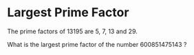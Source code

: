 # Largest Prime Factor

The prime factors of 13195 are 5, 7, 13 and 29.

What is the largest prime factor of the number 600851475143 ?

